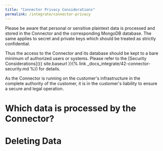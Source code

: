 ```yaml
---
title: "Connector Privacy Considerations"
permalink: /integrate/connector-privacy
---
```


Please be aware that personal or sensitive plaintext data is processed and stored in the Connector and the corresponding MongoDB database. The same applies to secret and private keys which should be treated as strictly confidential.

Thus the access to the Connector and its database should be kept to a bare minimum of authorized users or systems. Please refer to the [Security Considerations]({{ site.baseurl }}{% link _docs_integrate/42-connector-security.md %}) for details.

As the Connector is running on the customer's infrastructure in the complete authority of the customer, it is in the customer's liability to ensure a secure and legal operation.

# Which data is processed by the Connector?

# Deleting Data
